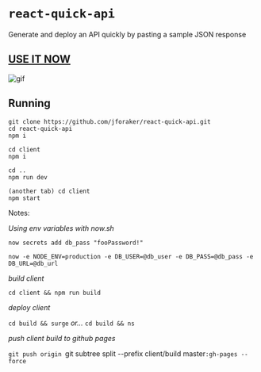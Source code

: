 # `react-quick-api` 


Generate and deploy an API quickly by pasting a sample JSON response 

## [USE IT NOW](http://quickapi.us/)

![gif](https://d17oy1vhnax1f7.cloudfront.net/items/1e1r0W3E1x0w402A2J1x/Screen%20Recording%202016-10-23%20at%2010.37%20PM.gif)



## Running

```
git clone https://github.com/jforaker/react-quick-api.git
cd react-quick-api
npm i

cd client
npm i

cd ..
npm run dev

(another tab) cd client
npm start
```



Notes:

_Using env variables with now.sh_

`now secrets add db_pass "fooPassword!"`

`now -e NODE_ENV=production -e DB_USER=@db_user -e DB_PASS=@db_pass -e DB_URL=@db_url`

_build client_

`cd client && npm run build`

_deploy client_

`cd build && surge` _or..._ `cd build && ns`

_push client build to github pages_

`git push origin `git subtree split --prefix client/build master`:gh-pages --force`